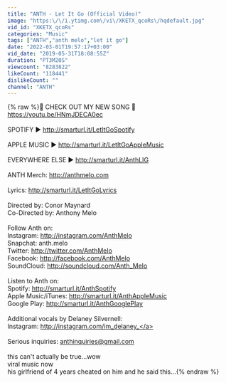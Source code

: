 ```yaml
---
title: "ANTH - Let It Go (Official Video)"
image: "https:\/\/i.ytimg.com\/vi\/XKETX_qcoRs\/hqdefault.jpg"
vid_id: "XKETX_qcoRs"
categories: "Music"
tags: ["ANTH","anth melo","let it go"]
date: "2022-03-01T19:57:17+03:00"
vid_date: "2019-05-31T18:08:55Z"
duration: "PT3M20S"
viewcount: "8283822"
likeCount: "118441"
dislikeCount: ""
channel: "ANTH"
---
```

{% raw %}🚨 CHECK OUT MY NEW SONG 🚨 <a rel="nofollow" target="blank" href="https://youtu.be/HNmJDECA0ec">https://youtu.be/HNmJDECA0ec</a><br /><br />SPOTIFY ▶ <a rel="nofollow" target="blank" href="http://smarturl.it/LetItGoSpotify">http://smarturl.it/LetItGoSpotify</a><br /><br />APPLE MUSIC ▶ <a rel="nofollow" target="blank" href="http://smarturl.it/LetItGoAppleMusic">http://smarturl.it/LetItGoAppleMusic</a><br /><br />EVERYWHERE ELSE ▶ <a rel="nofollow" target="blank" href="http://smarturl.it/AnthLIG">http://smarturl.it/AnthLIG</a><br /><br />ANTH Merch: <a rel="nofollow" target="blank" href="http://anthmelo.com">http://anthmelo.com</a><br /><br />Lyrics: <a rel="nofollow" target="blank" href="http://smarturl.it/LetItGoLyrics">http://smarturl.it/LetItGoLyrics</a><br /><br />Directed by: Conor Maynard<br />Co-Directed by: Anthony Melo<br /><br />Follow Anth on:<br />Instagram: <a rel="nofollow" target="blank" href="http://instagram.com/AnthMelo">http://instagram.com/AnthMelo</a><br />Snapchat: anth.melo<br />Twitter: <a rel="nofollow" target="blank" href="http://twitter.com/AnthMelo">http://twitter.com/AnthMelo</a><br />Facebook: <a rel="nofollow" target="blank" href="http://facebook.com/AnthMelo">http://facebook.com/AnthMelo</a><br />SoundCloud: <a rel="nofollow" target="blank" href="http://soundcloud.com/Anth_Melo">http://soundcloud.com/Anth_Melo</a><br /><br />Listen to Anth on:<br />Spotify: <a rel="nofollow" target="blank" href="http://smarturl.it/AnthSpotify">http://smarturl.it/AnthSpotify</a><br />Apple Music/iTunes: <a rel="nofollow" target="blank" href="http://smarturl.it/AnthAppleMusic">http://smarturl.it/AnthAppleMusic</a><br />Google Play: <a rel="nofollow" target="blank" href="http://smarturl.it/AnthGooglePlay">http://smarturl.it/AnthGooglePlay</a><br /><br />Additional vocals by Delaney Silvernell:<br />Instagram: <a rel="nofollow" target="blank" href="http://instagram.com/im_delaney_">http://instagram.com/im_delaney_</a><br /> <br />Serious inquiries: anthinquiries@gmail.com<br /><br />this can't actually be true...wow<br />viral music now<br />his girlfriend of 4 years cheated on him and he said this...{% endraw %}
